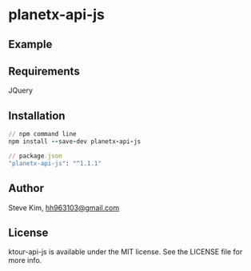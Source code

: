 # planetx-api-js

## Example

## Requirements
JQuery

## Installation
```ruby
// npm command line
npm install --save-dev planetx-api-js

// package.json
"planetx-api-js": "^1.1.1"
```

## Author

Steve Kim, hh963103@gmail.com

## License

ktour-api-js is available under the MIT license. See the LICENSE file for more info.
